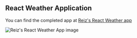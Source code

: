## React Weather Application
You can find the completed app at [Reiz's React Weather app](http://aqueous-tundra-12909.herokuapp.com/#/?_k=iw0saf) 
<br />

![Reiz's React Weather App image](http://res.cloudinary.com/r31z/image/upload/v1504054285/Capture1_gsqewu.png)
